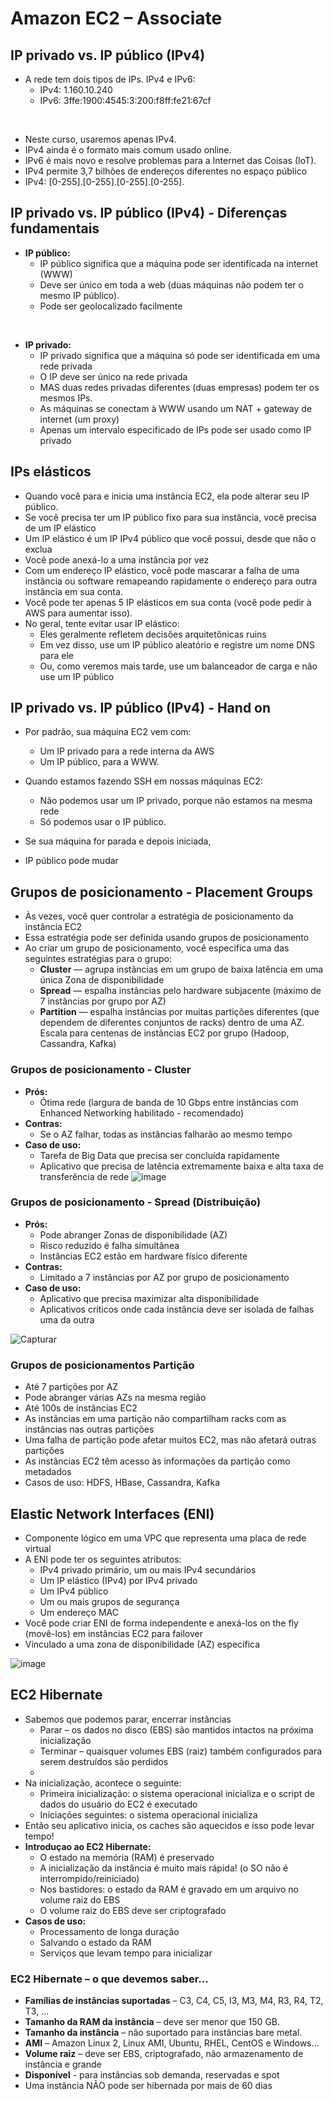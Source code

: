 # Amazon EC2 – Associate
## IP privado vs. IP público (IPv4)
- A rede tem dois tipos de IPs. IPv4 e IPv6:
  - IPv4: 1.160.10.240
  - IPv6: 3ffe:1900:4545:3:200:f8ff:fe21:67cf
<br>

- Neste curso, usaremos apenas IPv4.
- IPv4 ainda é o formato mais comum usado online.
- IPv6 é mais novo e resolve problemas para a Internet das Coisas (IoT).
- IPv4 permite 3,7 bilhões de endereços diferentes no espaço público
- IPv4: [0-255].[0-255].[0-255].[0-255].


## IP privado vs. IP público (IPv4) - Diferenças fundamentais
- **IP público:**
  - IP público significa que a máquina pode ser identificada na internet (WWW)
  - Deve ser único em toda a web (duas máquinas não podem ter o mesmo IP público).
  - Pode ser geolocalizado facilmente
<br>

- **IP privado:**
  - IP privado significa que a máquina só pode ser identificada em uma rede privada
  - O IP deve ser único na rede privada
  - MAS duas redes privadas diferentes (duas empresas) podem ter os mesmos IPs.
  - As máquinas se conectam à WWW usando um NAT + gateway de internet (um proxy)
  - Apenas um intervalo especificado de IPs pode ser usado como IP privado


## IPs elásticos
- Quando você para e inicia uma instância EC2, ela pode alterar seu IP
público.
- Se você precisa ter um IP público fixo para sua instância, você precisa de um
IP elástico
- Um IP elástico é um IP IPv4 público que você possui, desde que não o exclua
- Você pode anexá-lo a uma instância por vez
- Com um endereço IP elástico, você pode mascarar a falha de uma instância ou software
remapeando rapidamente o endereço para outra instância em sua conta.
- Você pode ter apenas 5 IP elásticos em sua conta (você pode pedir à AWS para aumentar
isso).
- No geral, tente evitar usar IP elástico:
  - Eles geralmente refletem decisões arquitetônicas ruins
  - Em vez disso, use um IP público aleatório e registre um nome DNS para ele
  - Ou, como veremos mais tarde, use um balanceador de carga e não use um IP público


## IP privado vs. IP público (IPv4) - Hand on
- Por padrão, sua máquina EC2 vem com:
  - Um IP privado para a rede interna da AWS
  - Um IP público, para a WWW.<br>
  
- Quando estamos fazendo SSH em nossas máquinas EC2:
  - Não podemos usar um IP privado, porque não estamos na mesma rede
  - Só podemos usar o IP público.<br>
  
- Se sua máquina for parada e depois iniciada,
- IP público pode mudar


## Grupos de posicionamento - Placement Groups
- Às vezes, você quer controlar a estratégia de posicionamento da instância EC2
- Essa estratégia pode ser definida usando grupos de posicionamento
- Ao criar um grupo de posicionamento, você especifica uma das seguintes estratégias para o grupo:
  - **Cluster** — agrupa instâncias em um grupo de baixa latência em uma única Zona de disponibilidade
  - **Spread** — espalha instâncias pelo hardware subjacente (máximo de 7 instâncias por grupo por AZ)
  - **Partition** — espalha instâncias por muitas partições diferentes (que dependem de diferentes conjuntos de racks) dentro de uma AZ. Escala para centenas de instâncias EC2 por grupo (Hadoop, Cassandra, Kafka)


### Grupos de posicionamento - Cluster
- **Prós:**
  - Ótima rede (largura de banda de 10 Gbps entre instâncias com Enhanced Networking habilitado - recomendado)
- **Contras:**
  - Se o AZ falhar, todas as instâncias falharão ao mesmo tempo
- **Caso de uso:**
  - Tarefa de Big Data que precisa ser concluída rapidamente
  - Aplicativo que precisa de latência extremamente baixa e alta taxa de transferência de rede
![image](https://github.com/user-attachments/assets/bd2aaa4c-5398-411c-8f06-9442bf801c72)


### Grupos de posicionamento - Spread (Distribuição)
- **Prós:**
  - Pode abranger Zonas de disponibilidade (AZ)
  - Risco reduzido é falha simultânea
  - Instâncias EC2 estão em hardware físico diferente
- **Contras:**
  - Limitado a 7 instâncias por AZ por grupo de posicionamento
- **Caso de uso:**
  - Aplicativo que precisa maximizar alta disponibilidade
  - Aplicativos críticos onde cada instância deve ser isolada de falhas uma da outra
 
![Capturar](https://github.com/user-attachments/assets/34176721-40ba-4166-84f7-77f7ad0bba33)


### Grupos de posicionamentos Partição
- Até 7 partições por AZ
- Pode abranger várias AZs na mesma região
- Até 100s de instâncias EC2
- As instâncias em uma partição não compartilham racks com as instâncias nas outras partições
- Uma falha de partição pode afetar muitos EC2, mas não afetará outras partições
- As instâncias EC2 têm acesso às informações da partição como metadados
- Casos de uso: HDFS, HBase, Cassandra, Kafka


## Elastic Network Interfaces (ENI)
- Componente lógico em uma VPC que representa uma placa de rede virtual
- A ENI pode ter os seguintes atributos:
  - IPv4 privado primário, um ou mais IPv4 secundários
  - Um IP elástico (IPv4) por IPv4 privado
  - Um IPv4 público
  - Um ou mais grupos de segurança
  - Um endereço MAC
- Você pode criar ENI de forma independente e anexá-los on the fly (movê-los) em instâncias EC2 para failover
- Vinculado a uma zona de disponibilidade (AZ) específica

![image](https://github.com/user-attachments/assets/6a357080-c6df-4a3c-8d0d-1d1cdc5ee15d)


## EC2 Hibernate
- Sabemos que podemos parar, encerrar instâncias
  - Parar – os dados no disco (EBS) são mantidos intactos na próxima inicialização
  - Terminar – quaisquer volumes EBS (raiz) também configurados para serem destruídos são perdidos
  - 
- Na inicialização, acontece o seguinte:
  - Primeira inicialização: o sistema operacional inicializa e o script de dados do usuário do EC2 é executado
  - Iniciações seguintes: o sistema operacional inicializa
- Então seu aplicativo inicia, os caches são aquecidos e isso pode levar tempo!
- **Introduçao ao EC2 Hibernate:**
  - O estado na memória (RAM) é preservado
  - A inicialização da instância é muito mais rápida! (o SO não é interrompido/reiniciado)
  - Nos bastidores: o estado da RAM é gravado em um arquivo no volume raiz do EBS
  - O volume raiz do EBS deve ser criptografado
- **Casos de uso:**
  - Processamento de longa duração
  - Salvando o estado da RAM
  - Serviços que levam tempo para inicializar

 
### EC2 Hibernate – o que devemos saber...
- **Famílias de instâncias suportadas** – C3, C4, C5, I3, M3, M4, R3, R4, T2, T3, …
- **Tamanho da RAM da instância** – deve ser menor que 150 GB.
- **Tamanho da instância** – não suportado para instâncias bare metal.
- **AMI** – Amazon Linux 2, Linux AMI, Ubuntu, RHEL, CentOS e Windows…
- **Volume raiz** – deve ser EBS, criptografado, não armazenamento de instância e grande
- **Disponível** - para instâncias sob demanda, reservadas e spot
- Uma instância NÃO pode ser hibernada por mais de 60 dias

